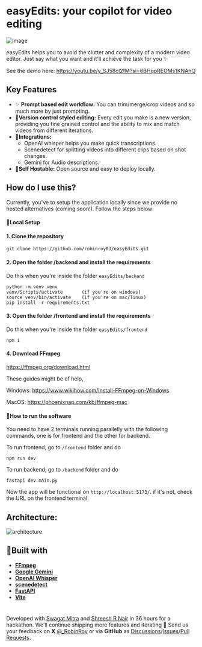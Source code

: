 # easyEdits: your copilot for video editing

![image](https://github.com/user-attachments/assets/18563506-65d6-4ea4-91df-2913dc9c2314)

easyEdits helps you to avoid the clutter and complexity of a modern video editor. Just say what you want and it'll achieve the task for you ✨

See the demo here: https://youtu.be/y_SJ58cl2fM?si=6BHqpREOMs1KNAhQ

## Key Features
- ✨ **Prompt based edit workflow:** You can trim/merge/crop videos and so much more by just prompting.
- 🌿**Version control styled editing:** Every edit you make is a new version, providing you fine grained control and the ability to mix and match videos from different iterations.
- 🔗**Integrations:**
    - OpenAI whisper helps you make quick transcriptions.
    - Scenedetect for splitting videos into different clips based on shot changes.
    - Gemini for Audio descriptions.
- 🏡**Self Hostable:** Open source and easy to deploy locally.

## How do I use this?

Currently, you've to setup the application locally since we provide no hosted alternatives (coming soon!). Follow the steps below:
#### 🦄Local Setup
#### 1. **Clone the repository**

````
git clone https://github.com/robinroy03/easyEdits.git
````
#### 2. **Open the folder /backend and install the requirements**
Do this when you're inside the folder `easyEdits/backend`
```
python -m venv venv
venv/Scripts/activate       (if you're on windows)
source venv/bin/activate    (if you're on mac/linux)
pip install -r requirements.txt
```
#### 3. **Open the folder /frontend and install the requirements**
Do this when you're inside the folder `easyEdits/frontend`
```
npm i
```
#### 4. **Download FFmpeg**
https://ffmpeg.org/download.html

These guides might be of help,

Windows: https://www.wikihow.com/Install-FFmpeg-on-Windows

MacOS: https://phoenixnap.com/kb/ffmpeg-mac

#### 🤩How to run the software
You need to have 2 terminals running parallelly with the following commands, one is for frontend and the other for backend.

To run frontend, go to `/frontend` folder and do
```
npm run dev
```
To run backend, go to `/backend` folder and do
```
fastapi dev main.py
```

Now the app will be functional on `http://localhost:5173/`. if it's not, check the URL on the frontend terminal.

## Architecture:
![architecture](https://github.com/user-attachments/assets/5dab916a-2ba8-40d9-afed-b52f0cd66c18)

## 💫Built with
* **[FFmpeg](https://ffmpeg.org/)** 
* **[Google Gemini](https://deepmind.google/technologies/gemini/)**
* **[OpenAI Whisper](https://openai.com/index/whisper/)**
* **[scenedetect](https://pypi.org/project/scenedetect/)**
* **[FastAPI](https://fastapi.tiangolo.com/)** 
* **[Vite](https://vite.dev/)**

#

Developed with [Swagat Mitra](https://github.com/swagatmitra22) and [Shreesh R Nair](https://github.com/Shreesh-Nair) in 36 hours for a hackathon. We'll continue shipping more features and iterating 🚀 Send us your feedback on **X** [@_RobinRoy](https://x.com/_RobinRoy) or via **GitHub** as [Discussions](https://github.com/robinroy03/easyEdits/discussions)/[Issues](https://github.com/robinroy03/easyEdits/issues)/[Pull Requests](https://github.com/robinroy03/easyEdits/pulls).
